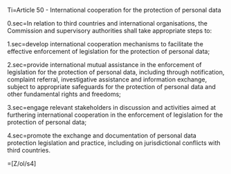 Ti=Article 50 - International cooperation for the protection of personal data

0.sec=In relation to third countries and international organisations, the Commission and supervisory authorities shall take appropriate steps to:

1.sec=develop international cooperation mechanisms to facilitate the effective enforcement of legislation for the protection of personal data;

2.sec=provide international mutual assistance in the enforcement of legislation for the protection of personal data, including through notification, complaint referral, investigative assistance and information exchange, subject to appropriate safeguards for the protection of personal data and other fundamental rights and freedoms;

3.sec=engage relevant stakeholders in discussion and activities aimed at furthering international cooperation in the enforcement of legislation for the protection of personal data;

4.sec=promote the exchange and documentation of personal data protection legislation and practice, including on jurisdictional conflicts with third countries.

=[Z/ol/s4]
